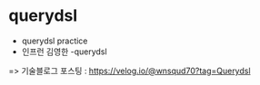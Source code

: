 # querydsl
- querydsl practice
- 인프런 김영한 -querydsl

=> 기술블로그 포스팅 : https://velog.io/@wnsqud70?tag=Querydsl
